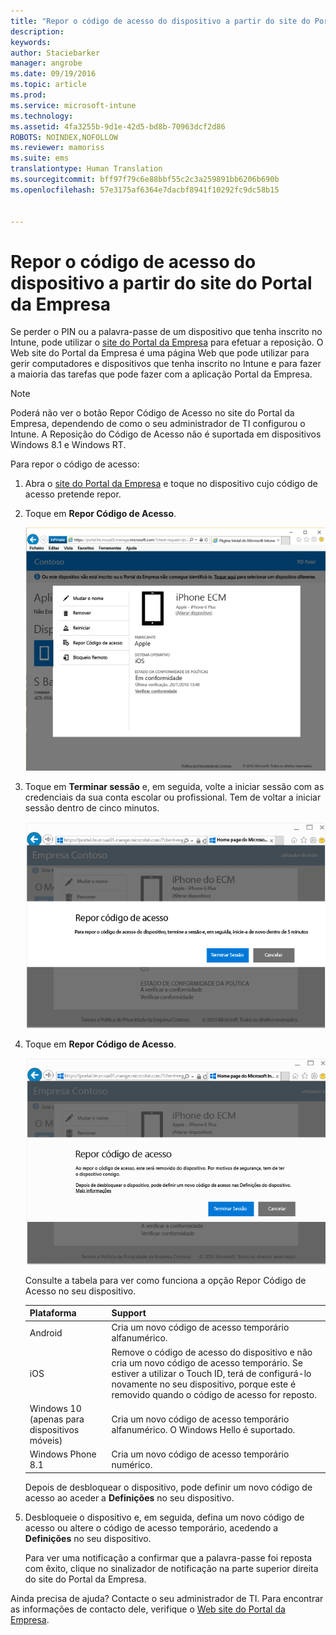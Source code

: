 ```yaml
---
title: "Repor o código de acesso do dispositivo a partir do site do Portal da Empresa | Microsoft Intune"
description: 
keywords: 
author: Staciebarker
manager: angrobe
ms.date: 09/19/2016
ms.topic: article
ms.prod: 
ms.service: microsoft-intune
ms.technology: 
ms.assetid: 4fa3255b-9d1e-42d5-bd8b-70963dcf2d86
ROBOTS: NOINDEX,NOFOLLOW
ms.reviewer: mamoriss
ms.suite: ems
translationtype: Human Translation
ms.sourcegitcommit: bff97f79c6e88bbf55c2c3a259891bb6206b690b
ms.openlocfilehash: 57e3175af6364e7dacbf8941f10292fc9dc58b15


---
```



# Repor o código de acesso do dispositivo a partir do site do Portal da Empresa

Se perder o PIN ou a palavra-passe de um dispositivo que tenha inscrito no Intune, pode utilizar o [site do Portal da Empresa](http://portal.manage.microsoft.com) para efetuar a reposição. O Web site do Portal da Empresa é uma página Web que pode utilizar para gerir computadores e dispositivos que tenha inscrito no Intune e para fazer a maioria das tarefas que pode fazer com a aplicação Portal da Empresa.

> [!NOTE]
> Poderá não ver o botão Repor Código de Acesso no site do Portal da Empresa, dependendo de como o seu administrador de TI configurou o Intune. A Reposição do Código de Acesso não é suportada em dispositivos Windows 8.1 e Windows RT.

Para repor o código de acesso:

1.  Abra o [site do Portal da Empresa](http://portal.manage.microsoft.com) e toque no dispositivo cujo código de acesso pretende repor.

2.  Toque em **Repor Código de Acesso**.

    ![resetp-passcode-option-on-company-portal-website](./media/iwp-screen-with-all-options.png)

3.  Toque em **Terminar sessão** e, em seguida, volte a iniciar sessão com as credenciais da sua conta escolar ou profissional. Tem de voltar a iniciar sessão dentro de cinco minutos.

    ![sign-out-sign-back-in](./media/iwp-2-sign-out.png)

4.  Toque em **Repor Código de Acesso**.

    ![tap-reset-passcode](./media/iwp-3-tap-reset-passcode-after-signin.png)

    Consulte a tabela para ver como funciona a opção Repor Código de Acesso no seu dispositivo.

    |Plataforma|Support|
    |------------|-----------|
    |Android|Cria um novo código de acesso temporário alfanumérico.|
    |iOS|Remove o código de acesso do dispositivo e não cria um novo código de acesso temporário. Se estiver a utilizar o Touch ID, terá de configurá-lo novamente no seu dispositivo, porque este é removido quando o código de acesso for reposto.|
    |Windows 10 (apenas para dispositivos móveis)|Cria um novo código de acesso temporário alfanumérico. O Windows Hello é suportado.|
    |Windows Phone 8.1|Cria um novo código de acesso temporário numérico.|
    Depois de desbloquear o dispositivo, pode definir um novo código de acesso ao aceder a **Definições** no seu dispositivo.

5.  Desbloqueie o dispositivo e, em seguida, defina um novo código de acesso ou altere o código de acesso temporário, acedendo a **Definições** no seu dispositivo.

    Para ver uma notificação a confirmar que a palavra-passe foi reposta com êxito, clique no sinalizador de notificação na parte superior direita do site do Portal da Empresa.

Ainda precisa de ajuda? Contacte o seu administrador de TI. Para encontrar as informações de contacto dele, verifique o [Web site do Portal da Empresa](http://portal.manage.microsoft.com).





<!--HONumber=Sep16_HO3-->


